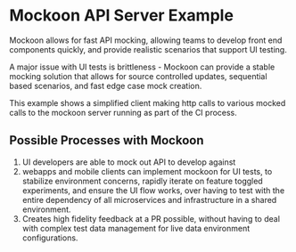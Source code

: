 # Mockoon API Server Example
Mockoon allows for fast API mocking, allowing teams to develop front end components quickly, and provide realistic scenarios that support UI testing.

A major issue with UI tests is brittleness - Mockoon can provide a stable mocking solution that allows for source controlled updates, sequential based scenarios, and fast edge case mock creation.

This example shows a simplified client making http calls to various mocked calls to the mockoon server running as part of the CI process.

## Possible Processes with Mockoon

1. UI developers are able to mock out API to develop against 
2. webapps and mobile clients can implement mockoon for UI tests, to stabilize environment concerns, rapidly iterate on feature toggled experiments, and ensure the UI flow works, over having to test with the entire dependency of all microservices and infrastructure in a shared environment.
3. Creates high fidelity feedback at a PR possible, without having to deal with complex test data management for live data environment configurations.




